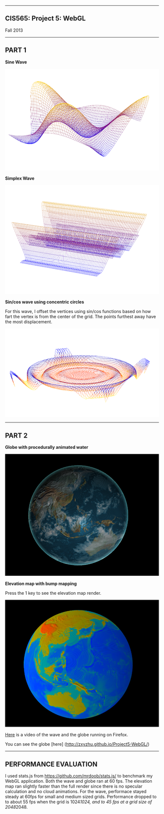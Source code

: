 -------------------------------------------------------------------------------
CIS565: Project 5: WebGL
-------------------------------------------------------------------------------
Fall 2013

-------------------------------------------------------------------------------
PART 1
-------------------------------------------------------------------------------
**Sine Wave**

![alt text](./part1/sineWave.png "sine")

**Simplex Wave**

![alt text](./part1/simplexWave.png "sine")

**Sin/cos wave using concentric circles**

For this wave, I offset the vertices using sin/cos functions based on how fart
the vertex is from the center of the grid. The points furthest away have the most
displacement.

![alt text](./part1/waterWave.png "sin/cos")

-------------------------------------------------------------------------------
PART 2
-------------------------------------------------------------------------------

**Globe with procedurally animated water**

![alt text](./part2/globe.png "globe")

**Elevation map with bump mapping**

Press the 1 key to see the elevation map render.

![alt text](./part2/elevation.png "elevation map")

[Here](https://vimeo.com/78964561) is a video of the wave and the globe running 
on Firefox.

You can see the globe [here] (http://zxyzhu.github.io/Project5-WebGL/)

-------------------------------------------------------------------------------
PERFORMANCE EVALUATION
-------------------------------------------------------------------------------
I used stats.js from https://github.com/mrdoob/stats.js/ to benchmark my WebGL 
application. Both the wave and globe ran at 60 fps. 
The elevation map ran slightly faster than the full render since there is no
specular calculation and no cloud animations. 
For the wave, performace stayed steady at 60fps for small and medium sized grids. 
Performance dropped to to about 55 fps when the grid is 1024*1024, and to 45 fps 
at a grid size of 2048*2048. 